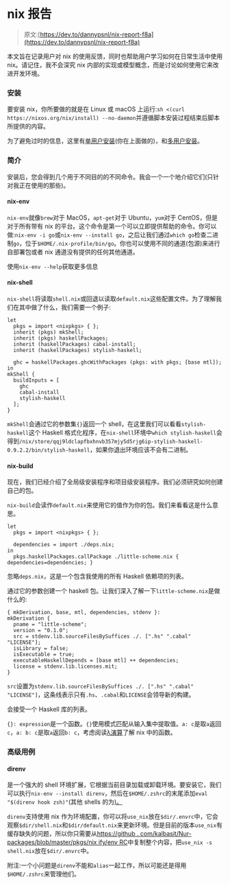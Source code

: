 # nix 报告

> 原文:[https://dev.to/dannypsnl/nix-report-f8a](https://dev.to/dannypsnl/nix-report-f8a)

本文旨在记录用户对 nix 的使用反馈，同时也帮助用户学习如何在日常生活中使用 nix。请记住，我不会深究 nix 内部的实现或模型概念，而是讨论如何使用它来改进开发环境。

### [](#install)安装

要安装 nix，你所要做的就是在 Linux 或 macOS 上运行:`sh <(curl https://nixos.org/nix/install) --no-daemon`并遵循脚本安装过程结束后脚本所提供的内容。

为了避免过时的信息，这里有[单用户安装](https://nixos.org/nix/manual/#sect-single-user-installation)(你在上面做的)，和[多用户安装](https://nixos.org/nix/manual/#sect-multi-user-installation)。

### [](#introduction)简介

安装后，您会得到几个用于不同目的的不同命令。我会一个一个地介绍它们(只针对我正在使用的那些)。

#### [](#nixenv)nix-env

`nix-env`就像`brew`对于 MacOS，`apt-get`对于 Ubuntu，`yum`对于 CentOS，但是对于所有带有 nix 的平台。这个命令是第一个可以立即提供帮助的命令。你可以做:`nix-env -i go`或`nix-env --install go`，之后让我们通过`which go`检查二进制`go`，位于`$HOME/.nix-profile/bin/go`。你也可以使用不同的通道(包源)来进行自部署包或者 nix 通道没有提供的任何其他通道。

使用`nix-env --help`获取更多信息

#### [](#nixshell)nix-shell

`nix-shell`将读取`shell.nix`或回退以读取`default.nix`这些配置文件。为了理解我们在其中做了什么，我们需要一个例子:

```
let
  pkgs = import <nixpkgs> { };
  inherit (pkgs) mkShell;
  inherit (pkgs) haskellPackages;
  inherit (haskellPackages) cabal-install;
  inherit (haskellPackages) stylish-haskell;

  ghc = haskellPackages.ghcWithPackages (pkgs: with pkgs; [base mtl]);
in
mkShell {
  buildInputs = [
    ghc
    cabal-install
    stylish-haskell
  ];
} 
```

`mkShell`会通过它的参数集`{}`返回一个 shell，在这里我们可以看看`stylish-haskell`这个 Haskell 格式化程序，在`nix-shell`环境中`which stylish-haskell`会得到`/nix/store/qqj9ldclapfbxhnvb357mjy5d5rjg6ip-stylish-haskell-0.9.2.2/bin/stylish-haskell`，如果你退出环境应该不会有二进制。

#### [](#nixbuild)nix-build

现在，我们已经介绍了全局级安装程序和项目级安装程序。我们必须研究如何创建自己的包。

`nix-build`会读作`default.nix`来使用它的值作为你的包。我们来看看这是什么意思。

```
let
  pkgs = import <nixpkgs> { };

  dependencies = import ./deps.nix;
in
  pkgs.haskellPackages.callPackage ./little-scheme.nix { dependencies=dependencies; } 
```

忽略`deps.nix`，这是一个包含我使用的所有 Haskell 依赖项的列表。

通过它的参数创建一个 haskell 包。让我们深入了解一下`little-scheme.nix`是做什么的:

```
{ mkDerivation, base, mtl, dependencies, stdenv }:
mkDerivation {
  pname = "little-scheme";
  version = "0.1.0";
  src = stdenv.lib.sourceFilesBySuffices ./. [".hs" ".cabal" "LICENSE"];
  isLibrary = false;
  isExecutable = true;
  executableHaskellDepends = [base mtl] ++ dependencies;
  license = stdenv.lib.licenses.mit;
} 
```

`src`设置为`stdenv.lib.sourceFilesBySuffices ./. [".hs" ".cabal" "LICENSE"]`，这条线表示只有`.hs`、`.cabal`和`LICENSE`会领导新的构建。

会接受一个 Haskell 库的列表。

`{}: expression`是一个函数。`{}`使用模式匹配从输入集中提取值。`a: c`是取`a`返回`c`，`a: b: c`是取`a`返回`b: c`，考虑阅读[λ演算](https://en.wikipedia.org/wiki/Lambda_calculus)了解 nix 中的函数。

### [](#advanced-use-case)高级用例

#### [](#direnv)direnv

是一个强大的 shell 环境扩展，它根据当前目录加载或卸载环境。要安装它，我们可以执行`nix-env --install direnv`，然后在`$HOME/.zshrc`的末尾添加`eval "$(direnv hook zsh)"`(其他 shells 的为[)。](https://github.com/direnv/direnv/blob/master/docs/hook.md)

`direnv`支持使用 nix 作为环境配置，你可以将`use_nix`放在`$dir/.envrc`中，它会观察`$dir/shell.nix`和`$dir/default.nix`来更新环境。但是目前的版本`use_nix`有缓存缺失的问题，所以你只需要从[https://github . com/kalbasit/Nur-packages/blob/master/pkgs/nix ify/env RC](https://github.com/kalbasit/nur-packages/blob/master/pkgs/nixify/envrc)中复制整个内容，把`use_nix -s shell.nix`放在`$dir/.envrc`中。

附注:一个小问题是`direnv`不能和`alias`一起工作，所以可能还是得用`$HOME/.zshrc`来管理他们。